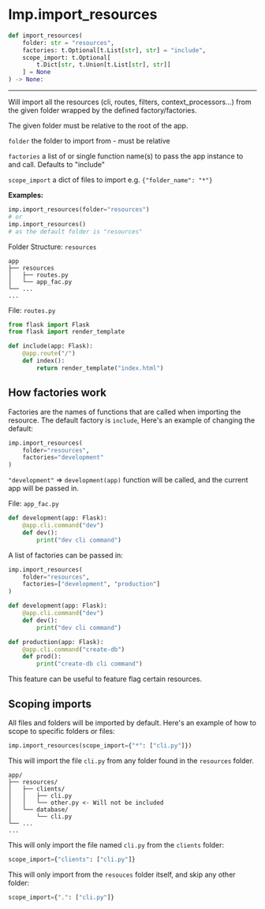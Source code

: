 # Imp.import_resources

```python
def import_resources(
    folder: str = "resources",
    factories: t.Optional[t.List[str], str] = "include",
    scope_import: t.Optional[
        t.Dict[str, t.Union[t.List[str], str]]
    ] = None
) -> None:
```

---

Will import all the resources (cli, routes, filters, context_processors...)
from the given folder wrapped by the defined factory/factories.

The given folder must be relative to the root of the app.

`folder` the folder to import from - must be relative

`factories` a list of or single function name(s) to pass the app
instance to and call. Defaults to "include"

`scope_import` a dict of files to import e.g. `{"folder_name": "*"}`

**Examples:**

```python
imp.import_resources(folder="resources")
# or
imp.import_resources()
# as the default folder is "resources"
```

Folder Structure: `resources`

```text
app
├── resources
│   ├── routes.py
│   └── app_fac.py
└── ...
...
```

File: `routes.py`

```python
from flask import Flask
from flask import render_template

def include(app: Flask):
    @app.route("/")
    def index():
        return render_template("index.html")
```

## How factories work

Factories are the names of functions that are called when importing the resource.
The default factory is `include`, Here's an example of changing the default:

```python
imp.import_resources(
    folder="resources",
    factories="development"
)
```

`"development"` => `development(app)` function will be called, and the current app will be passed in.

File: `app_fac.py`

```python
def development(app: Flask):
    @app.cli.command("dev")
    def dev():
        print("dev cli command")
```

A list of factories can be passed in:

```python
imp.import_resources(
    folder="resources",
    factories=["development", "production"]
)
```

```python
def development(app: Flask):
    @app.cli.command("dev")
    def dev():
        print("dev cli command")

def production(app: Flask):
    @app.cli.command("create-db")
    def prod():
        print("create-db cli command")
```

This feature can be useful to feature flag certain resources.

## Scoping imports

All files and folders will be imported by default. Here's an example of how to scope to
specific folders or files:

```python
imp.import_resources(scope_import={"*": ["cli.py"]})
```

This will import the file `cli.py` from any folder found in the `resources` folder.

```text
app/
├── resources/
│   ├── clients/
│   │   ├── cli.py
│   │   └── other.py <- Will not be included
│   └── database/
│       └── cli.py
└── ...
...
```

This will only import the file named `cli.py` from the `clients` folder:

```python
scope_import={"clients": ["cli.py"]}
```

This will only import from the `resouces` folder itself, and skip any other folder:

```python
scope_import={".": ["cli.py"]}
```
